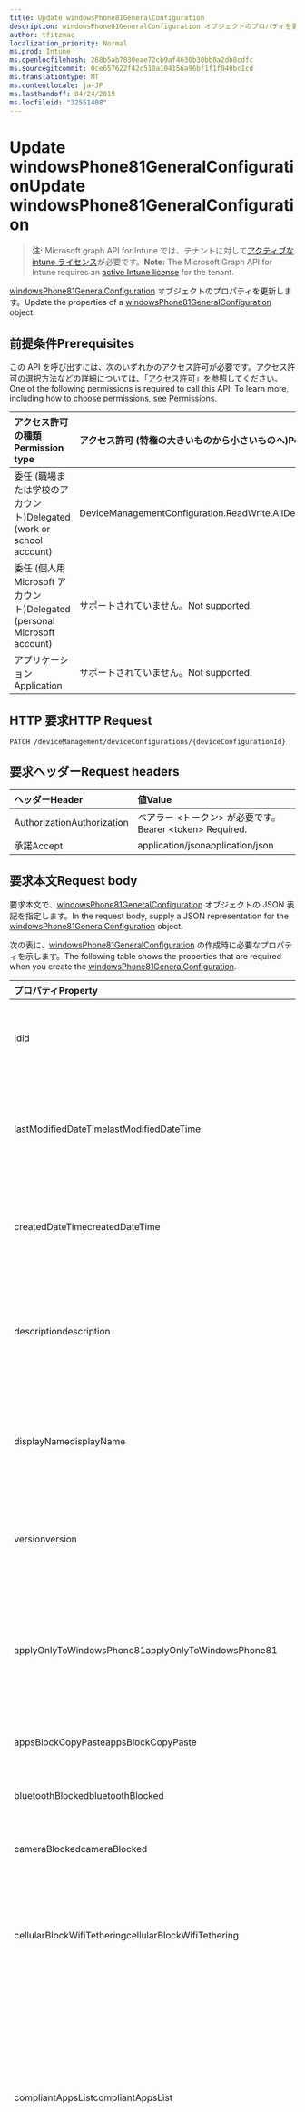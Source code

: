 ```yaml
---
title: Update windowsPhone81GeneralConfiguration
description: windowsPhone81GeneralConfiguration オブジェクトのプロパティを更新します。
author: tfitzmac
localization_priority: Normal
ms.prod: Intune
ms.openlocfilehash: 268b5ab7030eae72cb9af4630b30bb8a2db8cdfc
ms.sourcegitcommit: 0ce657622f42c510a104156a96bf1f1f040bc1cd
ms.translationtype: MT
ms.contentlocale: ja-JP
ms.lasthandoff: 04/24/2019
ms.locfileid: "32551408"
---
```

# <a name="update-windowsphone81generalconfiguration"></a><span data-ttu-id="3455b-103">Update windowsPhone81GeneralConfiguration</span><span class="sxs-lookup"><span data-stu-id="3455b-103">Update windowsPhone81GeneralConfiguration</span></span>

> <span data-ttu-id="3455b-104">**注:** Microsoft graph API for Intune では、テナントに対して[アクティブな intune ライセンス](https://go.microsoft.com/fwlink/?linkid=839381)が必要です。</span><span class="sxs-lookup"><span data-stu-id="3455b-104">**Note:** The Microsoft Graph API for Intune requires an [active Intune license](https://go.microsoft.com/fwlink/?linkid=839381) for the tenant.</span></span>

<span data-ttu-id="3455b-105">[windowsPhone81GeneralConfiguration](../resources/intune-deviceconfig-windowsphone81generalconfiguration.md) オブジェクトのプロパティを更新します。</span><span class="sxs-lookup"><span data-stu-id="3455b-105">Update the properties of a [windowsPhone81GeneralConfiguration](../resources/intune-deviceconfig-windowsphone81generalconfiguration.md) object.</span></span>

## <a name="prerequisites"></a><span data-ttu-id="3455b-106">前提条件</span><span class="sxs-lookup"><span data-stu-id="3455b-106">Prerequisites</span></span>
<span data-ttu-id="3455b-p101">この API を呼び出すには、次のいずれかのアクセス許可が必要です。アクセス許可の選択方法などの詳細については、「[アクセス許可](/graph/permissions-reference)」を参照してください。</span><span class="sxs-lookup"><span data-stu-id="3455b-p101">One of the following permissions is required to call this API. To learn more, including how to choose permissions, see [Permissions](/graph/permissions-reference).</span></span>

|<span data-ttu-id="3455b-109">アクセス許可の種類</span><span class="sxs-lookup"><span data-stu-id="3455b-109">Permission type</span></span>|<span data-ttu-id="3455b-110">アクセス許可 (特権の大きいものから小さいものへ)</span><span class="sxs-lookup"><span data-stu-id="3455b-110">Permissions (from most to least privileged)</span></span>|
|:---|:---|
|<span data-ttu-id="3455b-111">委任 (職場または学校のアカウント)</span><span class="sxs-lookup"><span data-stu-id="3455b-111">Delegated (work or school account)</span></span>|<span data-ttu-id="3455b-112">DeviceManagementConfiguration.ReadWrite.All</span><span class="sxs-lookup"><span data-stu-id="3455b-112">DeviceManagementConfiguration.ReadWrite.All</span></span>|
|<span data-ttu-id="3455b-113">委任 (個人用 Microsoft アカウント)</span><span class="sxs-lookup"><span data-stu-id="3455b-113">Delegated (personal Microsoft account)</span></span>|<span data-ttu-id="3455b-114">サポートされていません。</span><span class="sxs-lookup"><span data-stu-id="3455b-114">Not supported.</span></span>|
|<span data-ttu-id="3455b-115">アプリケーション</span><span class="sxs-lookup"><span data-stu-id="3455b-115">Application</span></span>|<span data-ttu-id="3455b-116">サポートされていません。</span><span class="sxs-lookup"><span data-stu-id="3455b-116">Not supported.</span></span>|

## <a name="http-request"></a><span data-ttu-id="3455b-117">HTTP 要求</span><span class="sxs-lookup"><span data-stu-id="3455b-117">HTTP Request</span></span>
<!-- {
  "blockType": "ignored"
}
-->
``` http
PATCH /deviceManagement/deviceConfigurations/{deviceConfigurationId}
```

## <a name="request-headers"></a><span data-ttu-id="3455b-118">要求ヘッダー</span><span class="sxs-lookup"><span data-stu-id="3455b-118">Request headers</span></span>
|<span data-ttu-id="3455b-119">ヘッダー</span><span class="sxs-lookup"><span data-stu-id="3455b-119">Header</span></span>|<span data-ttu-id="3455b-120">値</span><span class="sxs-lookup"><span data-stu-id="3455b-120">Value</span></span>|
|:---|:---|
|<span data-ttu-id="3455b-121">Authorization</span><span class="sxs-lookup"><span data-stu-id="3455b-121">Authorization</span></span>|<span data-ttu-id="3455b-122">ベアラー &lt;トークン&gt; が必要です。</span><span class="sxs-lookup"><span data-stu-id="3455b-122">Bearer &lt;token&gt; Required.</span></span>|
|<span data-ttu-id="3455b-123">承諾</span><span class="sxs-lookup"><span data-stu-id="3455b-123">Accept</span></span>|<span data-ttu-id="3455b-124">application/json</span><span class="sxs-lookup"><span data-stu-id="3455b-124">application/json</span></span>|

## <a name="request-body"></a><span data-ttu-id="3455b-125">要求本文</span><span class="sxs-lookup"><span data-stu-id="3455b-125">Request body</span></span>
<span data-ttu-id="3455b-126">要求本文で、[windowsPhone81GeneralConfiguration](../resources/intune-deviceconfig-windowsphone81generalconfiguration.md) オブジェクトの JSON 表記を指定します。</span><span class="sxs-lookup"><span data-stu-id="3455b-126">In the request body, supply a JSON representation for the [windowsPhone81GeneralConfiguration](../resources/intune-deviceconfig-windowsphone81generalconfiguration.md) object.</span></span>

<span data-ttu-id="3455b-127">次の表に、[windowsPhone81GeneralConfiguration](../resources/intune-deviceconfig-windowsphone81generalconfiguration.md) の作成時に必要なプロパティを示します。</span><span class="sxs-lookup"><span data-stu-id="3455b-127">The following table shows the properties that are required when you create the [windowsPhone81GeneralConfiguration](../resources/intune-deviceconfig-windowsphone81generalconfiguration.md).</span></span>

|<span data-ttu-id="3455b-128">プロパティ</span><span class="sxs-lookup"><span data-stu-id="3455b-128">Property</span></span>|<span data-ttu-id="3455b-129">型</span><span class="sxs-lookup"><span data-stu-id="3455b-129">Type</span></span>|<span data-ttu-id="3455b-130">説明</span><span class="sxs-lookup"><span data-stu-id="3455b-130">Description</span></span>|
|:---|:---|:---|
|<span data-ttu-id="3455b-131">id</span><span class="sxs-lookup"><span data-stu-id="3455b-131">id</span></span>|<span data-ttu-id="3455b-132">文字列型 (String)</span><span class="sxs-lookup"><span data-stu-id="3455b-132">String</span></span>|<span data-ttu-id="3455b-133">エンティティのキー。</span><span class="sxs-lookup"><span data-stu-id="3455b-133">Key of the entity.</span></span> <span data-ttu-id="3455b-134">[deviceConfiguration](../resources/intune-deviceconfig-deviceconfiguration.md) から継承します</span><span class="sxs-lookup"><span data-stu-id="3455b-134">Inherited from [deviceConfiguration](../resources/intune-deviceconfig-deviceconfiguration.md)</span></span>|
|<span data-ttu-id="3455b-135">lastModifiedDateTime</span><span class="sxs-lookup"><span data-stu-id="3455b-135">lastModifiedDateTime</span></span>|<span data-ttu-id="3455b-136">DateTimeOffset</span><span class="sxs-lookup"><span data-stu-id="3455b-136">DateTimeOffset</span></span>|<span data-ttu-id="3455b-137">オブジェクトの最終更新の DateTime。</span><span class="sxs-lookup"><span data-stu-id="3455b-137">DateTime the object was last modified.</span></span> <span data-ttu-id="3455b-138">[deviceConfiguration](../resources/intune-deviceconfig-deviceconfiguration.md) から継承します</span><span class="sxs-lookup"><span data-stu-id="3455b-138">Inherited from [deviceConfiguration](../resources/intune-deviceconfig-deviceconfiguration.md)</span></span>|
|<span data-ttu-id="3455b-139">createdDateTime</span><span class="sxs-lookup"><span data-stu-id="3455b-139">createdDateTime</span></span>|<span data-ttu-id="3455b-140">DateTimeOffset</span><span class="sxs-lookup"><span data-stu-id="3455b-140">DateTimeOffset</span></span>|<span data-ttu-id="3455b-141">オブジェクトが作成された DateTime。</span><span class="sxs-lookup"><span data-stu-id="3455b-141">DateTime the object was created.</span></span> <span data-ttu-id="3455b-142">[deviceConfiguration](../resources/intune-deviceconfig-deviceconfiguration.md) から継承します</span><span class="sxs-lookup"><span data-stu-id="3455b-142">Inherited from [deviceConfiguration](../resources/intune-deviceconfig-deviceconfiguration.md)</span></span>|
|<span data-ttu-id="3455b-143">description</span><span class="sxs-lookup"><span data-stu-id="3455b-143">description</span></span>|<span data-ttu-id="3455b-144">String</span><span class="sxs-lookup"><span data-stu-id="3455b-144">String</span></span>|<span data-ttu-id="3455b-145">管理者が指定した、デバイス構成についての説明。</span><span class="sxs-lookup"><span data-stu-id="3455b-145">Admin provided description of the Device Configuration.</span></span> <span data-ttu-id="3455b-146">[deviceConfiguration](../resources/intune-deviceconfig-deviceconfiguration.md) から継承します</span><span class="sxs-lookup"><span data-stu-id="3455b-146">Inherited from [deviceConfiguration](../resources/intune-deviceconfig-deviceconfiguration.md)</span></span>|
|<span data-ttu-id="3455b-147">displayName</span><span class="sxs-lookup"><span data-stu-id="3455b-147">displayName</span></span>|<span data-ttu-id="3455b-148">String</span><span class="sxs-lookup"><span data-stu-id="3455b-148">String</span></span>|<span data-ttu-id="3455b-149">管理者が指定した、デバイス構成の名前。</span><span class="sxs-lookup"><span data-stu-id="3455b-149">Admin provided name of the device configuration.</span></span> <span data-ttu-id="3455b-150">[deviceConfiguration](../resources/intune-deviceconfig-deviceconfiguration.md) から継承します</span><span class="sxs-lookup"><span data-stu-id="3455b-150">Inherited from [deviceConfiguration](../resources/intune-deviceconfig-deviceconfiguration.md)</span></span>|
|<span data-ttu-id="3455b-151">version</span><span class="sxs-lookup"><span data-stu-id="3455b-151">version</span></span>|<span data-ttu-id="3455b-152">Int32</span><span class="sxs-lookup"><span data-stu-id="3455b-152">Int32</span></span>|<span data-ttu-id="3455b-153">デバイス構成のバージョン。</span><span class="sxs-lookup"><span data-stu-id="3455b-153">Version of the device configuration.</span></span> <span data-ttu-id="3455b-154">[deviceConfiguration](../resources/intune-deviceconfig-deviceconfiguration.md) から継承します</span><span class="sxs-lookup"><span data-stu-id="3455b-154">Inherited from [deviceConfiguration](../resources/intune-deviceconfig-deviceconfiguration.md)</span></span>|
|<span data-ttu-id="3455b-155">applyOnlyToWindowsPhone81</span><span class="sxs-lookup"><span data-stu-id="3455b-155">applyOnlyToWindowsPhone81</span></span>|<span data-ttu-id="3455b-156">ブール値</span><span class="sxs-lookup"><span data-stu-id="3455b-156">Boolean</span></span>|<span data-ttu-id="3455b-157">このポリシーを Windows Phone 8.1 にのみ適用するかどうかを示す値。</span><span class="sxs-lookup"><span data-stu-id="3455b-157">Value indicating whether this policy only applies to Windows Phone 8.1.</span></span> <span data-ttu-id="3455b-158">このプロパティは読み取り専用です。</span><span class="sxs-lookup"><span data-stu-id="3455b-158">This property is read-only.</span></span>|
|<span data-ttu-id="3455b-159">appsBlockCopyPaste</span><span class="sxs-lookup"><span data-stu-id="3455b-159">appsBlockCopyPaste</span></span>|<span data-ttu-id="3455b-160">ブール値</span><span class="sxs-lookup"><span data-stu-id="3455b-160">Boolean</span></span>|<span data-ttu-id="3455b-161">コピー/貼り付けを禁止するかどうかを示します。</span><span class="sxs-lookup"><span data-stu-id="3455b-161">Indicates whether or not to block copy paste.</span></span>|
|<span data-ttu-id="3455b-162">bluetoothBlocked</span><span class="sxs-lookup"><span data-stu-id="3455b-162">bluetoothBlocked</span></span>|<span data-ttu-id="3455b-163">ブール値</span><span class="sxs-lookup"><span data-stu-id="3455b-163">Boolean</span></span>|<span data-ttu-id="3455b-164">Bluetooth をブロックするかどうかを示します。</span><span class="sxs-lookup"><span data-stu-id="3455b-164">Indicates whether or not to block bluetooth.</span></span>|
|<span data-ttu-id="3455b-165">cameraBlocked</span><span class="sxs-lookup"><span data-stu-id="3455b-165">cameraBlocked</span></span>|<span data-ttu-id="3455b-166">ブール値</span><span class="sxs-lookup"><span data-stu-id="3455b-166">Boolean</span></span>|<span data-ttu-id="3455b-167">カメラをブロックするかどうかを示します。</span><span class="sxs-lookup"><span data-stu-id="3455b-167">Indicates whether or not to block camera.</span></span>|
|<span data-ttu-id="3455b-168">cellularBlockWifiTethering</span><span class="sxs-lookup"><span data-stu-id="3455b-168">cellularBlockWifiTethering</span></span>|<span data-ttu-id="3455b-169">ブール値</span><span class="sxs-lookup"><span data-stu-id="3455b-169">Boolean</span></span>|<span data-ttu-id="3455b-170">Wi-Fi テザリングをブロックするかどうかを示します。</span><span class="sxs-lookup"><span data-stu-id="3455b-170">Indicates whether or not to block Wi-Fi tethering.</span></span> <span data-ttu-id="3455b-171">Wi-Fi がブロックされていれば、この値は関係ありません。</span><span class="sxs-lookup"><span data-stu-id="3455b-171">Has no impact if Wi-Fi is blocked.</span></span>|
|<span data-ttu-id="3455b-172">compliantAppsList</span><span class="sxs-lookup"><span data-stu-id="3455b-172">compliantAppsList</span></span>|<span data-ttu-id="3455b-173">[appListItem](../resources/intune-deviceconfig-applistitem.md) コレクション</span><span class="sxs-lookup"><span data-stu-id="3455b-173">[appListItem](../resources/intune-deviceconfig-applistitem.md) collection</span></span>|<span data-ttu-id="3455b-174">コンプライアンス内のアプリのリスト (CompliantAppListType によって制御される、許可リストまたは禁止リスト)。</span><span class="sxs-lookup"><span data-stu-id="3455b-174">List of apps in the compliance (either allow list or block list, controlled by CompliantAppListType).</span></span> <span data-ttu-id="3455b-175">このコレクションには、最大で 10000 個の要素を含めることができます。</span><span class="sxs-lookup"><span data-stu-id="3455b-175">This collection can contain a maximum of 10000 elements.</span></span>|
|<span data-ttu-id="3455b-176">compliantAppListType</span><span class="sxs-lookup"><span data-stu-id="3455b-176">compliantAppListType</span></span>|[<span data-ttu-id="3455b-177">アプライアンスの種類</span><span class="sxs-lookup"><span data-stu-id="3455b-177">appListType</span></span>](../resources/intune-deviceconfig-applisttype.md)|<span data-ttu-id="3455b-178">AppComplianceList 内にあるリスト。</span><span class="sxs-lookup"><span data-stu-id="3455b-178">List that is in the AppComplianceList.</span></span> <span data-ttu-id="3455b-179">使用可能な値は、`none`、`appsInListCompliant`、`appsNotInListCompliant` です。</span><span class="sxs-lookup"><span data-stu-id="3455b-179">Possible values are: `none`, `appsInListCompliant`, `appsNotInListCompliant`.</span></span>|
|<span data-ttu-id="3455b-180">diagnosticDataBlockSubmission</span><span class="sxs-lookup"><span data-stu-id="3455b-180">diagnosticDataBlockSubmission</span></span>|<span data-ttu-id="3455b-181">ブール値</span><span class="sxs-lookup"><span data-stu-id="3455b-181">Boolean</span></span>|<span data-ttu-id="3455b-182">診断データの送信をブロックするかどうかを示します。</span><span class="sxs-lookup"><span data-stu-id="3455b-182">Indicates whether or not to block diagnostic data submission.</span></span>|
|<span data-ttu-id="3455b-183">emailBlockAddingAccounts</span><span class="sxs-lookup"><span data-stu-id="3455b-183">emailBlockAddingAccounts</span></span>|<span data-ttu-id="3455b-184">Boolean</span><span class="sxs-lookup"><span data-stu-id="3455b-184">Boolean</span></span>|<span data-ttu-id="3455b-185">カスタム電子メール アカウントをブロックするかどうかを示します。</span><span class="sxs-lookup"><span data-stu-id="3455b-185">Indicates whether or not to block custom email accounts.</span></span>|
|<span data-ttu-id="3455b-186">locationServicesBlocked</span><span class="sxs-lookup"><span data-stu-id="3455b-186">locationServicesBlocked</span></span>|<span data-ttu-id="3455b-187">ブール値</span><span class="sxs-lookup"><span data-stu-id="3455b-187">Boolean</span></span>|<span data-ttu-id="3455b-188">位置情報サービスをブロックするかどうかを示します。</span><span class="sxs-lookup"><span data-stu-id="3455b-188">Indicates whether or not to block location services.</span></span>|
|<span data-ttu-id="3455b-189">microsoftAccountBlocked</span><span class="sxs-lookup"><span data-stu-id="3455b-189">microsoftAccountBlocked</span></span>|<span data-ttu-id="3455b-190">ブール値</span><span class="sxs-lookup"><span data-stu-id="3455b-190">Boolean</span></span>|<span data-ttu-id="3455b-191">Microsoft アカウントの使用を禁止するかどうかを示します。</span><span class="sxs-lookup"><span data-stu-id="3455b-191">Indicates whether or not to block using a Microsoft Account.</span></span>|
|<span data-ttu-id="3455b-192">nfcBlocked</span><span class="sxs-lookup"><span data-stu-id="3455b-192">nfcBlocked</span></span>|<span data-ttu-id="3455b-193">ブール値</span><span class="sxs-lookup"><span data-stu-id="3455b-193">Boolean</span></span>|<span data-ttu-id="3455b-194">近距離無線通信をブロックするかどうかを示します。</span><span class="sxs-lookup"><span data-stu-id="3455b-194">Indicates whether or not to block Near-Field Communication.</span></span>|
|<span data-ttu-id="3455b-195">passwordBlockSimple</span><span class="sxs-lookup"><span data-stu-id="3455b-195">passwordBlockSimple</span></span>|<span data-ttu-id="3455b-196">Boolean</span><span class="sxs-lookup"><span data-stu-id="3455b-196">Boolean</span></span>|<span data-ttu-id="3455b-197">カレンダーの同期を禁止するかどうかを示します。</span><span class="sxs-lookup"><span data-stu-id="3455b-197">Indicates whether or not to block syncing the calendar.</span></span>|
|<span data-ttu-id="3455b-198">passwordExpirationDays</span><span class="sxs-lookup"><span data-stu-id="3455b-198">passwordExpirationDays</span></span>|<span data-ttu-id="3455b-199">Int32</span><span class="sxs-lookup"><span data-stu-id="3455b-199">Int32</span></span>|<span data-ttu-id="3455b-200">パスワードの有効期限が切れるまでの日数。</span><span class="sxs-lookup"><span data-stu-id="3455b-200">Number of days before the password expires.</span></span>|
|<span data-ttu-id="3455b-201">passwordMinimumLength</span><span class="sxs-lookup"><span data-stu-id="3455b-201">passwordMinimumLength</span></span>|<span data-ttu-id="3455b-202">Int32</span><span class="sxs-lookup"><span data-stu-id="3455b-202">Int32</span></span>|<span data-ttu-id="3455b-203">パスワードの最小の長さ。</span><span class="sxs-lookup"><span data-stu-id="3455b-203">Minimum length of passwords.</span></span>|
|<span data-ttu-id="3455b-204">passwordMinutesOfInactivityBeforeScreenTimeout</span><span class="sxs-lookup"><span data-stu-id="3455b-204">passwordMinutesOfInactivityBeforeScreenTimeout</span></span>|<span data-ttu-id="3455b-205">Int32</span><span class="sxs-lookup"><span data-stu-id="3455b-205">Int32</span></span>|<span data-ttu-id="3455b-206">画面がタイムアウトになるまでの非アクティブ時間 (分)。</span><span class="sxs-lookup"><span data-stu-id="3455b-206">Minutes of inactivity before screen timeout.</span></span>|
|<span data-ttu-id="3455b-207">passwordMinimumCharacterSetCount</span><span class="sxs-lookup"><span data-stu-id="3455b-207">passwordMinimumCharacterSetCount</span></span>|<span data-ttu-id="3455b-208">Int32</span><span class="sxs-lookup"><span data-stu-id="3455b-208">Int32</span></span>|<span data-ttu-id="3455b-209">パスワードが含まなければならない文字セットの数。</span><span class="sxs-lookup"><span data-stu-id="3455b-209">Number of character sets a password must contain.</span></span>|
|<span data-ttu-id="3455b-210">passwordPreviousPasswordBlockCount</span><span class="sxs-lookup"><span data-stu-id="3455b-210">passwordPreviousPasswordBlockCount</span></span>|<span data-ttu-id="3455b-211">Int32</span><span class="sxs-lookup"><span data-stu-id="3455b-211">Int32</span></span>|<span data-ttu-id="3455b-212">ブロックする、以前のパスワードの数。</span><span class="sxs-lookup"><span data-stu-id="3455b-212">Number of previous passwords to block.</span></span> <span data-ttu-id="3455b-213">有効な値は 0 から 24 までです</span><span class="sxs-lookup"><span data-stu-id="3455b-213">Valid values 0 to 24</span></span>|
|<span data-ttu-id="3455b-214">passwordSignInFailureCountBeforeFactoryReset</span><span class="sxs-lookup"><span data-stu-id="3455b-214">passwordSignInFailureCountBeforeFactoryReset</span></span>|<span data-ttu-id="3455b-215">Int32</span><span class="sxs-lookup"><span data-stu-id="3455b-215">Int32</span></span>|<span data-ttu-id="3455b-216">出荷時の設定にリセットされるまでの、失敗が許可されるサインインの回数。</span><span class="sxs-lookup"><span data-stu-id="3455b-216">Number of sign in failures allowed before factory reset.</span></span>|
|<span data-ttu-id="3455b-217">passwordRequiredType</span><span class="sxs-lookup"><span data-stu-id="3455b-217">passwordRequiredType</span></span>|[<span data-ttu-id="3455b-218">requiredpasswordtype</span><span class="sxs-lookup"><span data-stu-id="3455b-218">requiredPasswordType</span></span>](../resources/intune-deviceconfig-requiredpasswordtype.md)|<span data-ttu-id="3455b-219">必要なパスワードの種類。</span><span class="sxs-lookup"><span data-stu-id="3455b-219">Password type that is required.</span></span> <span data-ttu-id="3455b-220">可能な値は、`deviceDefault`、`alphanumeric`、`numeric` です。</span><span class="sxs-lookup"><span data-stu-id="3455b-220">Possible values are: `deviceDefault`, `alphanumeric`, `numeric`.</span></span>|
|<span data-ttu-id="3455b-221">passwordRequired</span><span class="sxs-lookup"><span data-stu-id="3455b-221">passwordRequired</span></span>|<span data-ttu-id="3455b-222">ブール値</span><span class="sxs-lookup"><span data-stu-id="3455b-222">Boolean</span></span>|<span data-ttu-id="3455b-223">パスワードを要求するかどうかを指定します。</span><span class="sxs-lookup"><span data-stu-id="3455b-223">Indicates whether or not to require a password.</span></span>|
|<span data-ttu-id="3455b-224">screenCaptureBlocked</span><span class="sxs-lookup"><span data-stu-id="3455b-224">screenCaptureBlocked</span></span>|<span data-ttu-id="3455b-225">ブール値</span><span class="sxs-lookup"><span data-stu-id="3455b-225">Boolean</span></span>|<span data-ttu-id="3455b-226">スクリーンショットを禁止するかどうかを示します。</span><span class="sxs-lookup"><span data-stu-id="3455b-226">Indicates whether or not to block screenshots.</span></span>|
|<span data-ttu-id="3455b-227">storageBlockRemovableStorage</span><span class="sxs-lookup"><span data-stu-id="3455b-227">storageBlockRemovableStorage</span></span>|<span data-ttu-id="3455b-228">ブール値</span><span class="sxs-lookup"><span data-stu-id="3455b-228">Boolean</span></span>|<span data-ttu-id="3455b-229">リムーバブル記憶域をブロックするかどうかを示します。</span><span class="sxs-lookup"><span data-stu-id="3455b-229">Indicates whether or not to block removable storage.</span></span>|
|<span data-ttu-id="3455b-230">storageRequireEncryption</span><span class="sxs-lookup"><span data-stu-id="3455b-230">storageRequireEncryption</span></span>|<span data-ttu-id="3455b-231">ブール値</span><span class="sxs-lookup"><span data-stu-id="3455b-231">Boolean</span></span>|<span data-ttu-id="3455b-232">暗号化が必要かどうかを示します。</span><span class="sxs-lookup"><span data-stu-id="3455b-232">Indicates whether or not to require encryption.</span></span>|
|<span data-ttu-id="3455b-233">webBrowserBlocked</span><span class="sxs-lookup"><span data-stu-id="3455b-233">webBrowserBlocked</span></span>|<span data-ttu-id="3455b-234">ブール値</span><span class="sxs-lookup"><span data-stu-id="3455b-234">Boolean</span></span>|<span data-ttu-id="3455b-235">Web ブラウザーをブロックするかどうかを示します。</span><span class="sxs-lookup"><span data-stu-id="3455b-235">Indicates whether or not to block the web browser.</span></span>|
|<span data-ttu-id="3455b-236">wifiBlocked</span><span class="sxs-lookup"><span data-stu-id="3455b-236">wifiBlocked</span></span>|<span data-ttu-id="3455b-237">ブール値</span><span class="sxs-lookup"><span data-stu-id="3455b-237">Boolean</span></span>|<span data-ttu-id="3455b-238">Wi-Fi をブロックするかどうかを示します。</span><span class="sxs-lookup"><span data-stu-id="3455b-238">Indicates whether or not to block Wi-Fi.</span></span>|
|<span data-ttu-id="3455b-239">wifiBlockAutomaticConnectHotspots</span><span class="sxs-lookup"><span data-stu-id="3455b-239">wifiBlockAutomaticConnectHotspots</span></span>|<span data-ttu-id="3455b-240">ブール値</span><span class="sxs-lookup"><span data-stu-id="3455b-240">Boolean</span></span>|<span data-ttu-id="3455b-241">Wi-Fi ホットスポットへの自動接続をブロックするかどうかを示します。</span><span class="sxs-lookup"><span data-stu-id="3455b-241">Indicates whether or not to block automatically connecting to Wi-Fi hotspots.</span></span> <span data-ttu-id="3455b-242">Wi-Fi がブロックされていれば、この値は関係ありません。</span><span class="sxs-lookup"><span data-stu-id="3455b-242">Has no impact if Wi-Fi is blocked.</span></span>|
|<span data-ttu-id="3455b-243">wifiBlockHotspotReporting</span><span class="sxs-lookup"><span data-stu-id="3455b-243">wifiBlockHotspotReporting</span></span>|<span data-ttu-id="3455b-244">Boolean</span><span class="sxs-lookup"><span data-stu-id="3455b-244">Boolean</span></span>|<span data-ttu-id="3455b-245">Wi-Fi ホットスポット レポートをブロックするかどうかを示します。</span><span class="sxs-lookup"><span data-stu-id="3455b-245">Indicates whether or not to block Wi-Fi hotspot reporting.</span></span> <span data-ttu-id="3455b-246">Wi-Fi がブロックされていれば、この値は関係ありません。</span><span class="sxs-lookup"><span data-stu-id="3455b-246">Has no impact if Wi-Fi is blocked.</span></span>|
|<span data-ttu-id="3455b-247">windowsStoreBlocked</span><span class="sxs-lookup"><span data-stu-id="3455b-247">windowsStoreBlocked</span></span>|<span data-ttu-id="3455b-248">Boolean</span><span class="sxs-lookup"><span data-stu-id="3455b-248">Boolean</span></span>|<span data-ttu-id="3455b-249">Windows ストアをブロックするかどうかを示します。</span><span class="sxs-lookup"><span data-stu-id="3455b-249">Indicates whether or not to block the Windows Store.</span></span>|



## <a name="response"></a><span data-ttu-id="3455b-250">応答</span><span class="sxs-lookup"><span data-stu-id="3455b-250">Response</span></span>
<span data-ttu-id="3455b-251">成功した場合、このメソッドは `200 OK` 応答コードと、応答本文で更新された [windowsPhone81GeneralConfiguration](../resources/intune-deviceconfig-windowsphone81generalconfiguration.md) オブジェクトを返します。</span><span class="sxs-lookup"><span data-stu-id="3455b-251">If successful, this method returns a `200 OK` response code and an updated [windowsPhone81GeneralConfiguration](../resources/intune-deviceconfig-windowsphone81generalconfiguration.md) object in the response body.</span></span>

## <a name="example"></a><span data-ttu-id="3455b-252">例</span><span class="sxs-lookup"><span data-stu-id="3455b-252">Example</span></span>

### <a name="request"></a><span data-ttu-id="3455b-253">要求</span><span class="sxs-lookup"><span data-stu-id="3455b-253">Request</span></span>
<span data-ttu-id="3455b-254">以下は、要求の例です。</span><span class="sxs-lookup"><span data-stu-id="3455b-254">Here is an example of the request.</span></span>
``` http
PATCH https://graph.microsoft.com/v1.0/deviceManagement/deviceConfigurations/{deviceConfigurationId}
Content-type: application/json
Content-length: 1461

{
  "@odata.type": "#microsoft.graph.windowsPhone81GeneralConfiguration",
  "description": "Description value",
  "displayName": "Display Name value",
  "version": 7,
  "applyOnlyToWindowsPhone81": true,
  "appsBlockCopyPaste": true,
  "bluetoothBlocked": true,
  "cameraBlocked": true,
  "cellularBlockWifiTethering": true,
  "compliantAppsList": [
    {
      "@odata.type": "microsoft.graph.appListItem",
      "name": "Name value",
      "publisher": "Publisher value",
      "appStoreUrl": "https://example.com/appStoreUrl/",
      "appId": "App Id value"
    }
  ],
  "compliantAppListType": "appsInListCompliant",
  "diagnosticDataBlockSubmission": true,
  "emailBlockAddingAccounts": true,
  "locationServicesBlocked": true,
  "microsoftAccountBlocked": true,
  "nfcBlocked": true,
  "passwordBlockSimple": true,
  "passwordExpirationDays": 6,
  "passwordMinimumLength": 5,
  "passwordMinutesOfInactivityBeforeScreenTimeout": 14,
  "passwordMinimumCharacterSetCount": 0,
  "passwordPreviousPasswordBlockCount": 2,
  "passwordSignInFailureCountBeforeFactoryReset": 12,
  "passwordRequiredType": "alphanumeric",
  "passwordRequired": true,
  "screenCaptureBlocked": true,
  "storageBlockRemovableStorage": true,
  "storageRequireEncryption": true,
  "webBrowserBlocked": true,
  "wifiBlocked": true,
  "wifiBlockAutomaticConnectHotspots": true,
  "wifiBlockHotspotReporting": true,
  "windowsStoreBlocked": true
}
```

### <a name="response"></a><span data-ttu-id="3455b-255">応答</span><span class="sxs-lookup"><span data-stu-id="3455b-255">Response</span></span>
<span data-ttu-id="3455b-p116">以下は、応答の例です。注:簡潔にするために、ここに示す応答オブジェクトは切り詰められている場合があります。すべてのプロパティは実際の呼び出しから返されます。</span><span class="sxs-lookup"><span data-stu-id="3455b-p116">Here is an example of the response. Note: The response object shown here may be truncated for brevity. All of the properties will be returned from an actual call.</span></span>
``` http
HTTP/1.1 200 OK
Content-Type: application/json
Content-Length: 1633

{
  "@odata.type": "#microsoft.graph.windowsPhone81GeneralConfiguration",
  "id": "f5e0e34d-e34d-f5e0-4de3-e0f54de3e0f5",
  "lastModifiedDateTime": "2017-01-01T00:00:35.1329464-08:00",
  "createdDateTime": "2017-01-01T00:02:43.5775965-08:00",
  "description": "Description value",
  "displayName": "Display Name value",
  "version": 7,
  "applyOnlyToWindowsPhone81": true,
  "appsBlockCopyPaste": true,
  "bluetoothBlocked": true,
  "cameraBlocked": true,
  "cellularBlockWifiTethering": true,
  "compliantAppsList": [
    {
      "@odata.type": "microsoft.graph.appListItem",
      "name": "Name value",
      "publisher": "Publisher value",
      "appStoreUrl": "https://example.com/appStoreUrl/",
      "appId": "App Id value"
    }
  ],
  "compliantAppListType": "appsInListCompliant",
  "diagnosticDataBlockSubmission": true,
  "emailBlockAddingAccounts": true,
  "locationServicesBlocked": true,
  "microsoftAccountBlocked": true,
  "nfcBlocked": true,
  "passwordBlockSimple": true,
  "passwordExpirationDays": 6,
  "passwordMinimumLength": 5,
  "passwordMinutesOfInactivityBeforeScreenTimeout": 14,
  "passwordMinimumCharacterSetCount": 0,
  "passwordPreviousPasswordBlockCount": 2,
  "passwordSignInFailureCountBeforeFactoryReset": 12,
  "passwordRequiredType": "alphanumeric",
  "passwordRequired": true,
  "screenCaptureBlocked": true,
  "storageBlockRemovableStorage": true,
  "storageRequireEncryption": true,
  "webBrowserBlocked": true,
  "wifiBlocked": true,
  "wifiBlockAutomaticConnectHotspots": true,
  "wifiBlockHotspotReporting": true,
  "windowsStoreBlocked": true
}
```



